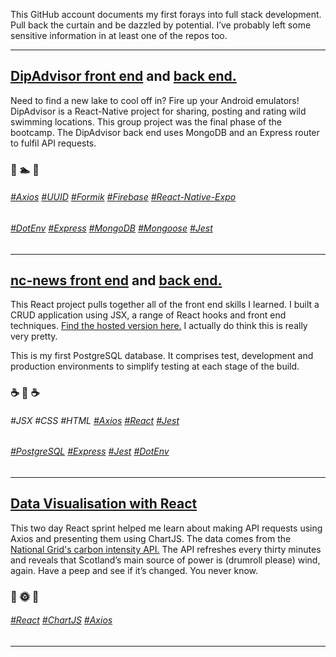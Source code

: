 This GitHub account documents my first forays into full stack development. Pull back the curtain and be dazzled by potential. I’ve probably left some sensitive information in at least one of the repos too.

---

## [DipAdvisor front end](https://github.com/Mdmosley12/DipAdvisor-FrontEnd) and [back end.](https://github.com/Wiggy93/DipAdvisor_API)

Need to find a new lake to cool off in? Fire up your Android emulators! DipAdvisor is a React-Native project for sharing, posting and rating wild swimming locations. This group project was the final phase of the bootcamp. The DipAdvisor back end uses MongoDB and an Express router to fulfil API requests.

### 🤿 🏊 🤿

###### [#Axios](https://github.com/axios) [#UUID](https://github.com/uuidjs/uuid) [#Formik](https://github.com/jaredpalmer/formik) [#Firebase](https://github.com/firebase/) [#React-Native-Expo](https://github.com/expo/expo)

###### [#DotEnv](https://github.com/motdotla/dotenv) [#Express](https://github.com/expressjs/express) [#MongoDB](https://github.com/mongodb/mongo) [#Mongoose](https://github.com/Automattic/mongoose) [#Jest](https://github.com/facebook/jest)

---

## [nc-news front end](https://github.com/bergamotBen/nc-news-fe) and [back end.](https://github.com/bergamotBen/be-nc-news)

This React project pulls together all of the front end skills I learned. I built a CRUD application using JSX, a range of React hooks and front end techniques. [Find the hosted version here.](https://magnificent-jelly-b730c4.netlify.app/) I actually do think this is really very pretty.

This is my first PostgreSQL database. It comprises test, development and production environments to simplify testing at each stage of the build.

### ☕️ 📰 ☕️

###### #JSX #CSS #HTML [#Axios](https://github.com/axios) [#React](https://github.com/facebook/react) [#Jest](https://github.com/facebook/jest)

###### [#PostgreSQL]() [#Express](https://github.com/expressjs/express) [#Jest](https://github.com/facebook/jest) [#DotEnv](https://github.com/motdotla/dotenv)

---

## [Data Visualisation with React](https://github.com/bergamotBen/react-data-visualisation)

This two day React sprint helped me learn about making API requests using Axios and presenting them using ChartJS. The data comes from the [National Grid's carbon intensity API.](https://carbonintensity.org.uk/) The API refreshes every thirty minutes and reveals that Scotland’s main source of power is (drumroll please) wind, again. Have a peep and see if it’s changed. You never know.

### 🔋 🌞 💨

###### [#React](https://github.com/facebook/react) [#ChartJS](https://github.com/chartjs) [#Axios](https://github.com/axios)

---

<!--
**bergamotBen/bergamotBen** is a ✨ _special_ ✨ repository because its `README.md` (this file) appears on your GitHub profile.

Here are some ideas to get you started:

- 🔭 I’m currently working on ...
- 🌱 I’m currently learning ...
- 👯 I’m looking to collaborate on ...
- 🤔 I’m looking for help with ...
- 💬 Ask me about ...
- 📫 How to reach me: ...
- 😄 Pronouns: ...
- ⚡ Fun fact: ...

[Chat to me on Twitter.](https://twitter.com/bergamotBen)

[Connect with me on LinkedIn.](https://www.linkedin.com/in/ben-iorns/)

###### H6	#	Axios
###### H6	#	ChartJS
###### H6	#	CSS
###### H6	#	DotEnv
###### H6	#	Express
###### H6	#	Firebase
###### H6	#	Formik
###### H6	#	HTML
###### H6	#	Jest
###### H6	#	JSX
###### H6	#	MongoDB
###### H6	#	Mongoose
###### H6	#	Nodemon
###### H6	#	PostreSQL
###### H6	#	React
###### H6	#	React-Native-Expo
###### H6	#	UUID
-->

